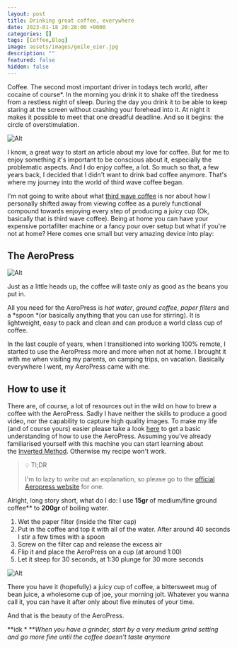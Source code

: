 ```yaml
---
layout: post
title: Drinking great coffee, everywhere
date: 2023-01-18 20:28:00 +0000
categories: []
tags: [Coffee,Blog]
image: assets/images/geile_eier.jpg
description: ""
featured: false
hidden: false
---
```

Coffee. The second most important driver in todays tech world, after cocaine of course*. In the morning you drink it to shake off the tiredness from a restless night of sleep. During the day you drink it to be able to keep staring at the screen without crashing your forehead into it. At night it makes it possible to meet that one dreadful deadline. And so it begins: the circle of overstimulation.



![Alt](https://c.tenor.com/lDP58NBNdxcAAAAC/circle-of-life-smiling.gif)


I know, a great way to start an article about my love for coffee. But for me to enjoy something it's important to be conscious about it, especially the problematic aspects. And I do enjoy coffee, a lot. So much so that, a few years back, I decided that I didn't want to drink bad coffee anymore. That's where my journey into the world of third wave coffee began.

I'm not going to write about what [third wave coffee](https://en.wikipedia.org/wiki/Third_wave_of_coffee) is nor about how I personally shifted away from viewing coffee as a purely functional compound towards enjoying every step of producing a juicy cup (Ok, basically that is third wave coffee). Being at home you can have your expensive portafilter machine or a fancy pour over setup but what if you're not at home? Here comes one small but very amazing device into play:

## The AeroPress
![Alt](https://c.tenor.com/nCSkKoIb_skAAAAC/jameshoffmann-aeropress.gif)


Just as a little heads up, the coffee will taste only as good as the beans you put in.

All you need for the AeroPress is *hot water*, *ground coffee*, *paper filters* and a *spoon *(or basically anything that you can use for stirring). It is lightweight, easy to pack and clean and can produce a world class cup of coffee.

In the last couple of years, when I transitioned into working 100% remote, I started to use the AeroPress more and more when not at home. I brought it with me when visiting my parents, on camping trips, on vacation. Basically everywhere I went, my AeroPress came with me.

## How to use it
There are, of course, a lot of resources out in the wild on how to brew a coffee with the AeroPress. Sadly I have neither the skills to produce a good video, nor the capability to capture high quality images. To make my life (and of course yours) easier please take a look [here](https://aeropress.com/pages/how-it-works) to get a basic understanding of how to use the AeroPress. Assuming you've already familiarised yourself with this machine you can start learning about the [Inverted Method](https://aeropress.com/blogs/aeropress-recipes/the-aeropress-inverted-method-the-official-aeropress-inverted-guide). Otherwise my recipe won't work.

> 💡 Tl;DR
>
> I'm to lazy to write out an explanation, so please go to the [official Aeropress website](https://aeropress.com/) for one.



Alright, long story short, what do I do: I use **15gr** of medium/fine ground coffee** to **200gr** of boiling water.

1. Wet the paper filter (inside the filter cap)
2. Put in the coffee and top it with all of the water. After around 40 seconds I stir a few times with a spoon
3. Screw on the filter cap and release the excess air
4. Flip it and place the AeroPress on a cup (at around 1:00)
5. Let it steep for 30 seconds, at 1:30 plunge for 30 more seconds


![Alt](https://c.tenor.com/N81t5VG8yCMAAAAC/look-you-see.gif)


There you have it (hopefully) a juicy cup of coffee, a bittersweet mug of bean juice, a wholesome cup of joe, your morning jolt. Whatever you wanna call it, you can have it after only about five minutes of your time.

And that is the beauty of the AeroPress.



**idk
*
***When you have a grinder, start by a very medium grind setting and go more fine until the coffee doesn't taste anymore*



